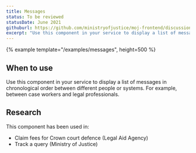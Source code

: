 ```yaml
---
title: Messages
status: To be reviewed
statusDate: June 2021
githuburl: https://github.com/ministryofjustice/moj-frontend/discussions/705
excerpt: "Use this component in your service to display a list of messages in chronological order between different people or systems. "
---
```


{% example template="/examples/messages", height=500 %}

## When to use

Use this component in your service to display a list of messages in chronological order between different people or systems. For example, between case workers and legal professionals.

## Research

This component has been used in:

- Claim fees for Crown court defence (Legal Aid Agency)
- Track a query (Ministry of Justice)
